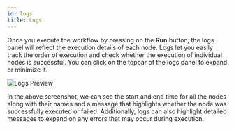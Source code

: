 ```yaml
---
id: logs
title: Logs
---
```


Once you execute the workflow by pressing on the **Run** button, the logs panel will reflect the execution details of each node. Logs let you easily track the order of execution and check whether the execution of individual nodes is successful. You can click on the topbar of the logs panel to expand or minimize it. 

<div style={{textAlign: 'center'}}>
    <img style={{padding: '10px'}} className="screenshot-full" src="/img/workflows/logs/logs.png" alt="Logs Preview" />
</div>

In the above screenshot, we can see the start and end time for all the nodes along with their names and a message that highlights whether the node was successfully executed or failed. Additionally, logs can also highlight detailed messages to expand on any errors that may occur during execution.